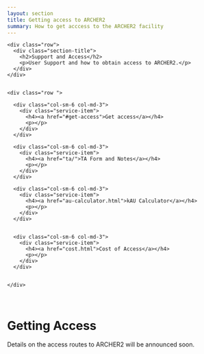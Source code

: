 ```yaml
---
layout: section
title: Getting access to ARCHER2 
summary: How to get acccess to the ARCHER2 facility
---
```




<!-- Service Start -->
<section id="service">
  <div class="container">
	
    <div class="row">	
      <div class="section-title">
        <h2>Support and Access</h2>
        <p>User Support and how to obtain access to ARCHER2.</p>
      </div>
    </div>
					
			
    <div class="row ">
		
      <div class="col-sm-6 col-md-3">
        <div class="service-item">
          <h4><a href="#get-access">Get access</a></h4>
          <p></p>
        </div>
      </div>		
			
      <div class="col-sm-6 col-md-3">
        <div class="service-item">
          <h4><a href="ta/">TA Form and Notes</a></h4>
          <p></p>
        </div>
      </div>		
			
      <div class="col-sm-6 col-md-3">
        <div class="service-item">
          <h4><a href="au-calculator.html">kAU Calculator</a></h4>
          <p></p>
        </div>
      </div>	
			
			
      <div class="col-sm-6 col-md-3">
        <div class="service-item">
          <h4><a href="cost.html">Cost of Access</a></h4>
          <p></p>
        </div>
      </div>
			
																				
    </div>
  </div>
</section>






<p><a name="get-access">&nbsp;</a><p>

# Getting Access #

Details on the access routes to ARCHER2 will be announced soon.